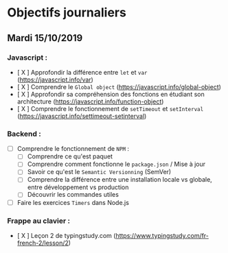 # Objectifs journaliers

## Mardi 15/10/2019

### Javascript : 

* [ X ] Approfondir la différence entre `let` et `var` (https://javascript.info/var)
* [ X ] Comprendre le `Global object` (https://javascript.info/global-object)
* [ X ] Approfondir sa compréhension des fonctions en étudiant son architecture (https://javascript.info/function-object)
* [ X ] Comprendre le fonctionnement de `setTimeout` et `setInterval` (https://javascript.info/settimeout-setinterval)

### Backend : 

* [ ] Comprendre le fonctionnement de `NPM` : 
  * [ ] Comprendre ce qu'est paquet 
  * [ ] Comprendre comment fonctionne le `package.json` / Mise à jour 
  * [ ] Savoir ce qu'est le `Semantic Versionning` (SemVer)
  * [ ] Comprendre la différence entre une installation locale vs globale, entre développement vs production
  * [ ] Découvrir les commandes utiles 

* [ ] Faire les exercices `Timers` dans Node.js

### Frappe au clavier :

* [ X ] Leçon 2 de typingstudy.com (https://www.typingstudy.com/fr-french-2/lesson/2)
